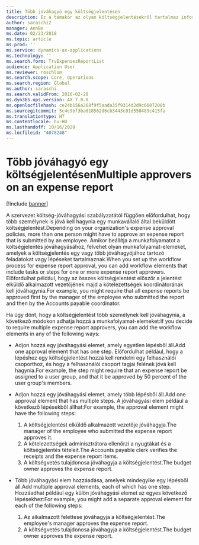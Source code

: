 ```yaml
---
title: Több jóváhagyó egy költségjelentésen
description: Ez a témakör az olyan költségjelentésekről tartalmaz információkat, amelyeket több embernek kell jóváhagynia.
author: saraschi2
manager: AnnBe
ms.date: 02/23/2018
ms.topic: article
ms.prod: ''
ms.service: dynamics-ax-applications
ms.technology: ''
ms.search.form: TrvExpensesReportList
audience: Application User
ms.reviewer: roschlom
ms.search.scope: Core, Operations
ms.search.region: Global
ms.author: saraschi
ms.search.validFrom: 2016-02-28
ms.dyn365.ops.version: AX 7.0.0
ms.openlocfilehash: ce24b156a268f9f5aada35f9314d2d9c6607200b
ms.sourcegitcommit: 5c4c9bf3ba018562d6cb3443c01d550489c415fa
ms.translationtype: HT
ms.contentlocale: hu-HU
ms.lasthandoff: 10/16/2020
ms.locfileid: "4078248"
---
```

# <a name="multiple-approvers-on-an-expense-report"></a><span data-ttu-id="b5c73-103">Több jóváhagyó egy költségjelentésen</span><span class="sxs-lookup"><span data-stu-id="b5c73-103">Multiple approvers on an expense report</span></span>

[!include [banner](../includes/banner.md)]

<span data-ttu-id="b5c73-104">A szervezet költség-jóváhagyási szabályzatától függően előfordulhat, hogy több személynek is jóvá kell hagynia egy munkavállaló által beküldött költségjelentést.</span><span class="sxs-lookup"><span data-stu-id="b5c73-104">Depending on your organization's expense approval policies, more than one person might have to approve an expense report that is submitted by an employee.</span></span> <span data-ttu-id="b5c73-105">Amikor beállítja a munkafolyamatot a költségjelentés jóváhagyásához, felvehet olyan munkafolyamat-elemeket, amelyek a költségjelentés egy vagy több jóváhagyójához tartozó feladatokat vagy lépéseket tartalmaznak.</span><span class="sxs-lookup"><span data-stu-id="b5c73-105">When you set up the workflow process for expense report approval, you can add workflow elements that include tasks or steps for one or more expense report approvers.</span></span> <span data-ttu-id="b5c73-106">Előfordulhat például, hogy az összes költségjelentést először a jelentést elküldő alkalmazott vezetőjének majd a kötelezettségek koordinátorának kell jóváhagynia.</span><span class="sxs-lookup"><span data-stu-id="b5c73-106">For example, you might require that all expense reports be approved first by the manager of the employee who submitted the report and then by the Accounts payable coordinator.</span></span>

<span data-ttu-id="b5c73-107">Ha úgy dönt, hogy a költségjelentést több személynek kell jóváhagynia, a következő módokon adhatja hozzá a munkafolyamat-elemeket:</span><span class="sxs-lookup"><span data-stu-id="b5c73-107">If you decide to require multiple expense report approvers, you can add the workflow elements in any of the following ways:</span></span>

- <span data-ttu-id="b5c73-108">Adjon hozzá egy jóváhagyási elemet, amely egyetlen lépésből áll.</span><span class="sxs-lookup"><span data-stu-id="b5c73-108">Add one approval element that has one step.</span></span> <span data-ttu-id="b5c73-109">Előfordulhat például, hogy a lépéshez egy költségjelentést hozzá kell rendelni egy felhasználói csoporthoz, és hogy a felhasználói csoport tagjai felének jóvá kell hagynia.</span><span class="sxs-lookup"><span data-stu-id="b5c73-109">For example, the step might require that an expense report be assigned to a user group, and that it be approved by 50 percent of the user group's members.</span></span>
- <span data-ttu-id="b5c73-110">Adjon hozzá egy jóváhagyási elemet, amely több lépésből áll.</span><span class="sxs-lookup"><span data-stu-id="b5c73-110">Add one approval element that has multiple steps.</span></span> <span data-ttu-id="b5c73-111">A jóváhagyási elem például a következő lépésekből állhat:</span><span class="sxs-lookup"><span data-stu-id="b5c73-111">For example, the approval element might have the following steps:</span></span>

    1. <span data-ttu-id="b5c73-112">A költségjelentést elküldő alkalmazott vezetője jóváhagyja.</span><span class="sxs-lookup"><span data-stu-id="b5c73-112">The manager of the employee who submitted the expense report approves it.</span></span>
    2. <span data-ttu-id="b5c73-113">A kötelezettségek adminisztrátora ellenőrzi a nyugtákat és a költségjelentés tételeit.</span><span class="sxs-lookup"><span data-stu-id="b5c73-113">The Accounts payable clerk verifies the receipts and the expense report items.</span></span>
    3. <span data-ttu-id="b5c73-114">A költségvetés tulajdonosa jóváhagyja a költségjelentést.</span><span class="sxs-lookup"><span data-stu-id="b5c73-114">The budget owner approves the expense report.</span></span>

- <span data-ttu-id="b5c73-115">Több jóváhagyási elem hozzáadása, amelyek mindegyike egy lépésből áll.</span><span class="sxs-lookup"><span data-stu-id="b5c73-115">Add multiple approval elements, each of which has one step.</span></span> <span data-ttu-id="b5c73-116">Hozzáadhat például egy külön jóváhagyási elemet az egyes következő lépésekhez:</span><span class="sxs-lookup"><span data-stu-id="b5c73-116">For example, you might add a separate approval element for each of the following steps:</span></span>

    1. <span data-ttu-id="b5c73-117">Az alkalmazott felettese jóváhagyja a költségjelentést.</span><span class="sxs-lookup"><span data-stu-id="b5c73-117">The employee's manager approves the expense report.</span></span>
    2. <span data-ttu-id="b5c73-118">A költségvetés tulajdonosa jóváhagyja a költségjelentést.</span><span class="sxs-lookup"><span data-stu-id="b5c73-118">The budget owner approves the expense report.</span></span>
